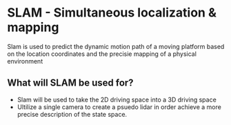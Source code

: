 # SLAM - Simultaneous localization & mapping

<p>Slam is used to predict the dynamic motion path of a moving platform based on the location coordinates and the precisie mapping of a physical environment</p>

## What will SLAM be used for?
 - Slam will be used to take the 2D driving space into a 3D driving space
 - Ultilize a single camera to create a psuedo lidar in order achieve a more precise description of the state space.

